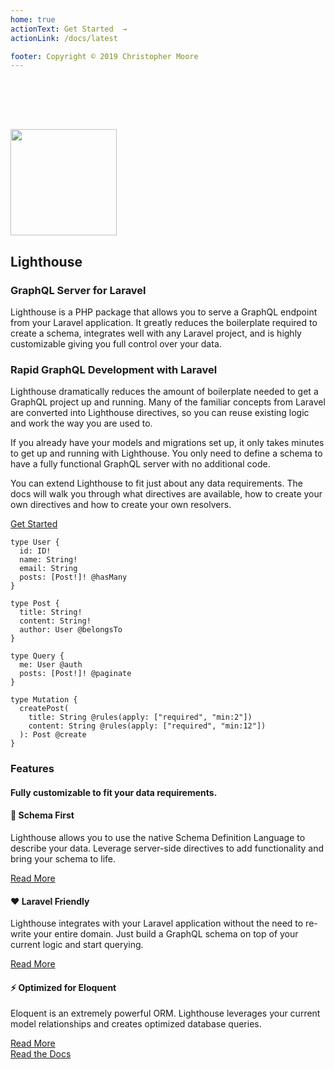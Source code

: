 ```yaml
---
home: true
actionText: Get Started  →
actionLink: /docs/latest

footer: Copyright © 2019 Christopher Moore
---
```


<div class="home-container">
  <section class="bg-purple-darkest bg-no-repeat bg-cover pb-8" style="background-image:url(bg-hero@2x.png); padding-top:80px;">
    <div class="container py-4">
      <div class="flex flex-wrap items-center py-8">
        <img src="/logo-md.svg" height="170" width="170" class="mx-auto mb-4 sm:mx-0 sm:mb-0 shadow-lg" style="border:none !important;">
        <div class="w-full md:flex-1 px-6">
          <h2 class="text-white text-4xl font-light leading-normal mb-2">Lighthouse</h2>
          <h3 class="text-purple mb-2">GraphQL Server for Laravel</h3>
          <p class="text-sm text-white">Lighthouse is a PHP package that allows you to serve a GraphQL
              endpoint from your Laravel application. It greatly reduces the
              boilerplate required to create a schema, integrates well
              with any Laravel project, and is highly customizable giving
              you full control over your data.</p>
        </div>
        <div class="w-1/5"></div>
      </div>
    </div>
  </section>
  <section class="bg-white">
    <div class="container py-8 px-2">
      <div class="flex flex-wrap justify-between">
        <div class="w-full md:w-1/2 pt-8 pb-8">
          <h3 class="mb-4 text-xl">Rapid GraphQL Development with Laravel</h3>
          <p>Lighthouse dramatically reduces the amount of boilerplate needed to get a GraphQL project up and running. Many of the familiar concepts from Laravel are converted into Lighthouse directives, so you can reuse existing logic and work the way you are used to.</p>
          <p>If you already have your models and migrations set up, it only takes minutes to get up and running with Lighthouse. You only need to define a schema to have a fully functional GraphQL server with no additional code.</p>
          <p>You can extend Lighthouse to fit just about any data requirements. The docs will walk you through what directives are available, how to create your own directives and how to create your own resolvers.</p>
          <a href="/docs/latest.html" @click.prevent="$router.push('/docs/latest.html')" class="button mt-8">Get Started</a>
        </div>
        <div class="w-full md:w-2/5">
          <div class="md:-mt-16 shadow-md">
            <div class="shadow-md">
                <pre class="language-graphql">
<code>type User <span class="token punctuation">{</span>
  <span class="token attr-name">id</span><span class="token punctuation">:</span> ID<span class="token operator">!</span>
  <span class="token attr-name">name</span><span class="token punctuation">:</span> String<span class="token operator">!</span>
  <span class="token attr-name">email</span><span class="token punctuation">:</span> String
  <span class="token attr-name">posts</span><span class="token punctuation">:</span> <span class="token punctuation">[</span>Post<span class="token operator">!</span><span class="token punctuation">]</span><span class="token operator">!</span> <span class="token directive function">@hasMany</span>
<span class="token punctuation">}</span><br/>
type Post <span class="token punctuation">{</span>
  <span class="token attr-name">title</span><span class="token punctuation">:</span> String<span class="token operator">!</span>
  <span class="token attr-name">content</span><span class="token punctuation">:</span> String<span class="token operator">!</span>
  <span class="token attr-name">author</span><span class="token punctuation">:</span> User <span class="token directive function">@belongsTo</span>
<span class="token punctuation">}</span><br/>
type Query <span class="token punctuation">{</span>
  <span class="token attr-name">me</span><span class="token punctuation">:</span> User <span class="token directive function">@auth</span>
  <span class="token attr-name">posts</span><span class="token punctuation">:</span> <span class="token punctuation">[</span>Post<span class="token operator">!</span><span class="token punctuation">]</span><span class="token operator">!</span> <span class="token directive function">@paginate</span>
<span class="token punctuation">}</span><br/>
type Mutation <span class="token punctuation">{</span>
  createPost<span class="token punctuation">(</span>
    <span class="token attr-name">title</span><span class="token punctuation">:</span> String <span class="token directive function">@rules</span><span class="token punctuation">(</span><span class="token attr-name">apply</span><span class="token punctuation">:</span> <span class="token punctuation">[</span><span class="token string">"required"</span><span class="token punctuation">,</span> <span class="token string">"min:2"</span><span class="token punctuation">]</span><span class="token punctuation">)</span>
    <span class="token attr-name">content</span><span class="token punctuation">:</span> String <span class="token directive function">@rules</span><span class="token punctuation">(</span><span class="token attr-name">apply</span><span class="token punctuation">:</span> <span class="token punctuation">[</span><span class="token string">"required"</span><span class="token punctuation">,</span> <span class="token string">"min:12"</span><span class="token punctuation">]</span><span class="token punctuation">)</span>
  <span class="token punctuation">)</span><span class="token punctuation">:</span> Post <span class="token directive function">@create</span>
<span class="token punctuation">}</span></code></pre>
            </div>
          </div>
        </div>
      </div>
    </div>
  </section>
  <section class="bg-grey-lightest">
    <div class="container py-12">
      <h3 class="text-center mb-4 text-2xl">Features</h3>
      <h4 class="text-center text-lg mb-4 font-sans text-grey-dark">Fully customizable to fit your data requirements.</h4>
      <div class="flex flex-wrap pt-6">
        <div class="w-full mb-4 md:w-1/3 md:mb-0 px-4">
          <h4 class="text-purple-darkest text-xl mb-2">📜 Schema First</h4>
          <p class="mb-2">Lighthouse allows you to use the native Schema Definition Language to describe your data. Leverage server-side directives to add functionality and bring your schema to life.</p>
          <a href="/docs/latest/the-basics/schema.html" @click.prevent="$router.push('/docs/latest/the-basics/schema.html')" class="font-bold uppercase text-sm">Read More</a>
        </div>
        <div class="w-full mb-4 md:w-1/3 md:mb-0 px-4">
          <h4 class="text-purple-darkest text-xl mb-2">❤ Laravel Friendly</h4>
          <p class="mb-2">Lighthouse integrates with your Laravel application without the need to re-write your entire domain. Just build a GraphQL schema on top of your current logic and start querying.</p>
          <a href="/docs/latest" @click.prevent="$router.push('/docs/latest.html')" class="font-bold uppercase text-sm">Read More</a>
        </div>
        <div class="w-full md:w-1/3 md:mb-0 px-4">
          <h4 class="text-purple-darkest text-xl mb-2">⚡ Optimized for Eloquent</h4>
          <p class="mb-2">Eloquent is an extremely powerful ORM. Lighthouse leverages your current model relationships and creates optimized database queries.</p>
          <a href="/docs/latest/guides/relationships.html" @click.prevent="$router.push('/docs/latest/guides/relationships.html')" class="font-bold uppercase text-sm">Read More</a>
        </div>
      </div>
    </div>
    <div class="container text-center pb-8">
        <a href="/docs/latest.html" @click.prevent="$router.push('/docs/latest.html')" class="button mt-8">Read the Docs</a>
    </div>
  </section>
</div>

